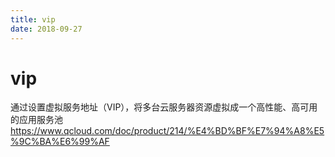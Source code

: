 ```yaml
---
title: vip
date: 2018-09-27
---
```

# vip
通过设置虚拟服务地址（VIP），将多台云服务器资源虚拟成一个高性能、高可用的应用服务池
https://www.qcloud.com/doc/product/214/%E4%BD%BF%E7%94%A8%E5%9C%BA%E6%99%AF